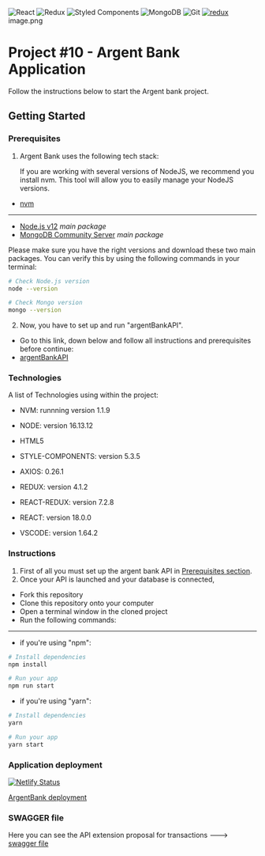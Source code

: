 ![React](https://img.shields.io/badge/react-%2320232a.svg?logo=react&logoColor=%2361DAFB&style=flat)
![Redux](https://img.shields.io/badge/redux-%23593d88.svg?logo=redux&logoColor=white&style=flat)
![Styled Components](https://img.shields.io/badge/styled--components-DB7093?logo=styled-components&logoColor=white&style=flat)
![MongoDB](https://img.shields.io/badge/MongoDB-%234ea94b.svg?logo=mongodb&logoColor=white&style=flat)
![Git](https://img.shields.io/badge/git-%23F05033.svg?logo=git&logoColor=white&style=flat)
<a href='https://react-redux.js.org/' target="_blank"><img alt='redux' src='https://img.shields.io/badge/React_Redux-100000?style=flat&logo=redux&logoColor=D681DA&labelColor=black&color=black'/></a>
image.png

# Project #10 - Argent Bank Application

Follow the instructions below to start the Argent bank project.

## Getting Started

### Prerequisites

1. Argent Bank uses the following tech stack:

    If you are working with several versions of NodeJS, we recommend you install nvm. This tool will allow you to easily manage your NodeJS versions.

-   [nvm](https://github.com/nvm-sh/nvm)

---

-   [Node.js v12](https://nodejs.org/en/) _main package_
-   [MongoDB Community Server](https://www.mongodb.com/try/download/community) _main package_

Please make sure you have the right versions and download these two main packages. You can verify this by using the following commands in your terminal:

```bash
# Check Node.js version
node --version

# Check Mongo version
mongo --version

```

2. Now, you have to set up and run "argentBankAPI".

-   Go to this link, down below and follow all instructions and prerequisites before continue:
-   [argentBankAPI](https://github.com/OpenClassrooms-Student-Center/Project-10-Bank-API)

### Technologies

A list of Technologies using within the project:

-   NVM: runnning version 1.1.9
-   NODE: version 16.13.12

-   HTML5
-   STYLE-COMPONENTS: version 5.3.5
-   AXIOS: 0.26.1
-   REDUX: version 4.1.2
-   REACT-REDUX: version 7.2.8
-   REACT: version 18.0.0

-   VSCODE: version 1.64.2

### Instructions

1. First of all you must set up the argent bank API in [Prerequisites section](https://github.com/Roxanne2904/VietteRoxanne_13_23122020#prerequisites).
1. Once your API is launched and your database is connected,

-   Fork this repository
-   Clone this repository onto your computer
-   Open a terminal window in the cloned project
-   Run the following commands:

---

-   if you're using "npm":

```bash
# Install dependencies
npm install

# Run your app
npm run start
```

-   if you're using "yarn":

```bash
# Install dependencies
yarn

# Run your app
yarn start
```

### Application deployment

[![Netlify Status](https://api.netlify.com/api/v1/badges/d0d14c4a-2f1e-4b97-9f7d-a34c8590c17b/deploy-status)](https://app.netlify.com/sites/oc-rv-argent-bank/deploys)

[ArgentBank deployment](https://oc-rv-argent-bank.netlify.app/)

### SWAGGER file

Here you can see the API extension proposal for transactions ---> [swagger file](https://github.com/Roxanne2904/VietteRoxanne_13_23122020/blob/main/swagger.yaml)
